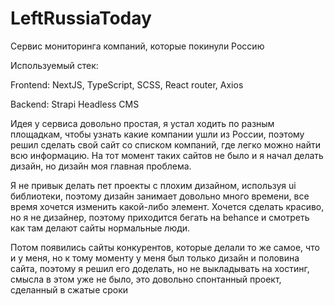 # LeftRussiaToday
Сервис мониторинга компаний, которые покинули Россию

Используемый стек:

Frontend: NextJS, TypeScript, SCSS, React router, Axios

Backend: Strapi Headless CMS

Идея у сервиса довольно простая, я устал ходить по разным площадкам, чтобы узнать какие компании ушли из России, поэтому решил сделать свой сайт
со списком компаний, где легко можно найти всю информацию. На тот момент таких сайтов не было и я начал делать дизайн, но дизайн моя главная проблема. 

Я не привык делать пет проекты с плохим дизайном, используя ui библиотеки, поэтому дизайн занимает довольно много времени, все время хочется изменить
какой-либо элемент. Хочется сделать красиво, но я не дизайнер, поэтому приходится бегать на behance и смотреть как там делают сайты нормальные люди.

Потом появились сайты конкурентов, которые делали то же самое, что и у меня, но к тому моменту у меня был только дизайн и половина сайта, поэтому
я решил его доделать, но не выкладывать на хостинг, смысла в этом уже не было, это довольно спонтанный проект, сделанный в сжатые сроки

